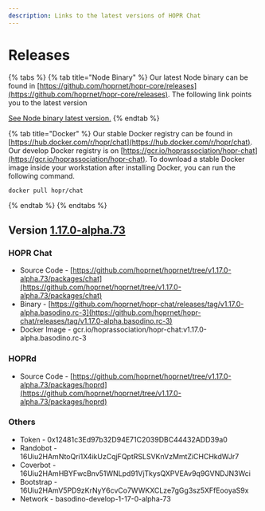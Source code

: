 ```yaml
---
description: Links to the latest versions of HOPR Chat
---
```


# Releases

{% tabs %}
{% tab title="Node Binary" %}
Our latest Node binary can be found in [https://github.com/hoprnet/hopr-core/releases](https://github.com/hoprnet/hopr-core/releases). The following link points you to the latest version

[See Node binary latest version.](https://github.com/hoprnet/hopr-core/releases/tag/1.1.4-dev.64c3c2b)
{% endtab %}

{% tab title="Docker" %}
Our stable Docker registry can be found in [https://hub.docker.com/r/hopr/chat](https://hub.docker.com/r/hopr/chat). Our develop Docker registry is on [https://gcr.io/hoprassociation/hopr-chat](https://gcr.io/hoprassociation/hopr-chat). To download a stable Docker image inside your workstation after installing Docker, you can run the following command.

```text
docker pull hopr/chat
```
{% endtab %}
{% endtabs %}

## Version [1.17.0-alpha.73](https://github.com/hoprnet/hoprnet/tree/v1.17.0-alpha.73)

### HOPR Chat

* Source Code - [https://github.com/hoprnet/hoprnet/tree/v1.17.0-alpha.73/packages/chat](https://github.com/hoprnet/hoprnet/tree/v1.17.0-alpha.73/packages/chat)
* Binary - [https://github.com/hoprnet/hopr-chat/releases/tag/v1.17.0-alpha.basodino.rc-3](https://github.com/hoprnet/hopr-chat/releases/tag/v1.17.0-alpha.basodino.rc-3)
* Docker Image - gcr.io/hoprassociation/hopr-chat:v1.17.0-alpha.basodino.rc-3

### HOPRd

* Source Code - [https://github.com/hoprnet/hoprnet/tree/v1.17.0-alpha.73/packages/hoprd](https://github.com/hoprnet/hoprnet/tree/v1.17.0-alpha.73/packages/hoprd)

### Others

* Token    - 0x12481c3Ed97b32D94E71C2039DBC44432ADD39a0
* Randobot - 16Uiu2HAmNtoQri1X4ikUzCqjFQptRSLSVKnVzMmtZiCHCHkdWJr7
* Coverbot - 16Uiu2HAmHBYFwcBnv51WNLpd91VjTkysQXPVEAv9q9GVNDJN3Wci
* Bootstrap - 16Uiu2HAmV5PD9zKrNyY6cvCo7WWKXCLze7gGg3sz5XFfEooyaS9x
* Network - basodino-develop-1-17-0-alpha-73

